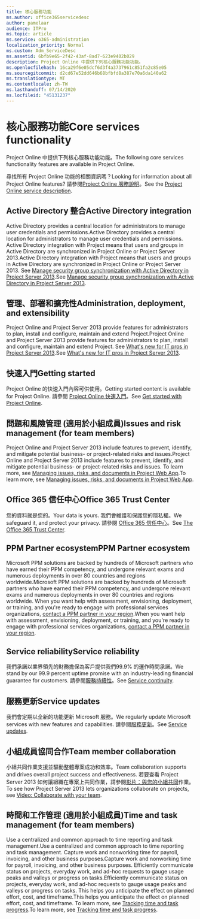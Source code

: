 ```yaml
---
title: 核心服務功能
ms.author: office365servicedesc
author: pamelaar
audience: ITPro
ms.topic: article
ms.service: o365-administration
localization_priority: Normal
ms.custom: Adm_ServiceDesc
ms.assetid: 6bfb9e65-2f42-43af-8ad7-623e9402b029
description: Project Online 中提供下列核心服務功能功能。
ms.openlocfilehash: 16ca29f6e05dcf6d3f4a3737961c851fa2c85e05
ms.sourcegitcommit: d2cd67e52dd646b68bfbfd8a387e70a6da140a62
ms.translationtype: MT
ms.contentlocale: zh-TW
ms.lasthandoff: 07/14/2020
ms.locfileid: "45131237"
---
```

# <a name="core-services-functionality"></a><span data-ttu-id="9bf98-103">核心服務功能</span><span class="sxs-lookup"><span data-stu-id="9bf98-103">Core services functionality</span></span>

<span data-ttu-id="9bf98-104">Project Online 中提供下列核心服務功能功能。</span><span class="sxs-lookup"><span data-stu-id="9bf98-104">The following core services functionality features are available in Project Online.</span></span>
  
<span data-ttu-id="9bf98-105">尋找所有 Project Online 功能的相關資訊嗎？</span><span class="sxs-lookup"><span data-stu-id="9bf98-105">Looking for information about all Project Online features?</span></span> <span data-ttu-id="9bf98-106">請參閱[Project Online 服務說明](project-online-service-description.md)。</span><span class="sxs-lookup"><span data-stu-id="9bf98-106">See the [Project Online service description](project-online-service-description.md).</span></span>
  
## <a name="active-directory-integration"></a><span data-ttu-id="9bf98-107">Active Directory 整合</span><span class="sxs-lookup"><span data-stu-id="9bf98-107">Active Directory integration</span></span>

<span data-ttu-id="9bf98-108">Active Directory provides a central location for administrators to manage user credentials and permissions.</span><span class="sxs-lookup"><span data-stu-id="9bf98-108">Active Directory provides a central location for administrators to manage user credentials and permissions.</span></span> <span data-ttu-id="9bf98-109">Active Directory integration with Project means that users and groups in Active Directory are synchronized in Project Online or Project Server 2013.</span><span class="sxs-lookup"><span data-stu-id="9bf98-109">Active Directory integration with Project means that users and groups in Active Directory are synchronized in Project Online or Project Server 2013.</span></span> <span data-ttu-id="9bf98-110">See [Manage security group synchronization with Active Directory in Project Server 2013](https://go.microsoft.com/fwlink/p/?LinkId=402631).</span><span class="sxs-lookup"><span data-stu-id="9bf98-110">See [Manage security group synchronization with Active Directory in Project Server 2013](https://go.microsoft.com/fwlink/p/?LinkId=402631).</span></span>
  
## <a name="administration-deployment-and-extensibility"></a><span data-ttu-id="9bf98-111">管理、部署和擴充性</span><span class="sxs-lookup"><span data-stu-id="9bf98-111">Administration, deployment, and extensibility</span></span>

<span data-ttu-id="9bf98-112">Project Online and Project Server 2013 provide features for administrators to plan, install and configure, maintain and extend Project.</span><span class="sxs-lookup"><span data-stu-id="9bf98-112">Project Online and Project Server 2013 provide features for administrators to plan, install and configure, maintain and extend Project.</span></span> <span data-ttu-id="9bf98-113">See [What's new for IT pros in Project Server 2013](https://go.microsoft.com/fwlink/p/?LinkId=272017).</span><span class="sxs-lookup"><span data-stu-id="9bf98-113">See [What's new for IT pros in Project Server 2013](https://go.microsoft.com/fwlink/p/?LinkId=272017).</span></span>
  
## <a name="getting-started"></a><span data-ttu-id="9bf98-114">快速入門</span><span class="sxs-lookup"><span data-stu-id="9bf98-114">Getting started</span></span>

<span data-ttu-id="9bf98-115">Project Online 的快速入門內容可供使用。</span><span class="sxs-lookup"><span data-stu-id="9bf98-115">Getting started content is available for Project Online.</span></span> <span data-ttu-id="9bf98-116">請參閱 [Project Online 快速入門](https://support.office.com/en-us/article/Get-started-with-Project-Online-E3E5F64F-ADA5-4F9D-A578-130B2D4E5F11?ui=en-US&amp;rs=en-US&amp;ad=US)。</span><span class="sxs-lookup"><span data-stu-id="9bf98-116">See [Get started with Project Online](https://support.office.com/en-us/article/Get-started-with-Project-Online-E3E5F64F-ADA5-4F9D-A578-130B2D4E5F11?ui=en-US&amp;rs=en-US&amp;ad=US).</span></span>
  
## <a name="issues-and-risk-management-for-team-members"></a><span data-ttu-id="9bf98-117">問題和風險管理 (適用於小組成員)</span><span class="sxs-lookup"><span data-stu-id="9bf98-117">Issues and risk management (for team members)</span></span>

<span data-ttu-id="9bf98-118">Project Online and Project Server 2013 include features to prevent, identify, and mitigate potential business- or project-related risks and issues.</span><span class="sxs-lookup"><span data-stu-id="9bf98-118">Project Online and Project Server 2013 include features to prevent, identify, and mitigate potential business- or project-related risks and issues.</span></span> <span data-ttu-id="9bf98-119">To learn more, see [Managing issues, risks, and documents in Project Web App](https://go.microsoft.com/fwlink/?LinkId=402634).</span><span class="sxs-lookup"><span data-stu-id="9bf98-119">To learn more, see [Managing issues, risks, and documents in Project Web App](https://go.microsoft.com/fwlink/?LinkId=402634).</span></span>
  
## <a name="office-365-trust-center"></a><span data-ttu-id="9bf98-120">Office 365 信任中心</span><span class="sxs-lookup"><span data-stu-id="9bf98-120">Office 365 Trust Center</span></span>

<span data-ttu-id="9bf98-121">您的資料就是您的。</span><span class="sxs-lookup"><span data-stu-id="9bf98-121">Your data is yours.</span></span> <span data-ttu-id="9bf98-122">我們會維護和保護您的隱私權。</span><span class="sxs-lookup"><span data-stu-id="9bf98-122">We safeguard it, and protect your privacy.</span></span> <span data-ttu-id="9bf98-123">請參閱 [Office 365 信任中心](https://go.microsoft.com/fwlink/?LinkId=402637)。</span><span class="sxs-lookup"><span data-stu-id="9bf98-123">See [The Office 365 Trust Center](https://go.microsoft.com/fwlink/?LinkId=402637).</span></span>
  
## <a name="ppm-partner-ecosystem"></a><span data-ttu-id="9bf98-124">PPM Partner ecosystem</span><span class="sxs-lookup"><span data-stu-id="9bf98-124">PPM Partner ecosystem</span></span>

<span data-ttu-id="9bf98-125">Microsoft PPM solutions are backed by hundreds of Microsoft partners who have earned their PPM competency, and undergone relevant exams and numerous deployments in over 80 countries and regions worldwide.</span><span class="sxs-lookup"><span data-stu-id="9bf98-125">Microsoft PPM solutions are backed by hundreds of Microsoft partners who have earned their PPM competency, and undergone relevant exams and numerous deployments in over 80 countries and regions worldwide.</span></span> <span data-ttu-id="9bf98-126">When you want help with assessment, envisioning, deployment, or training, and you're ready to engage with professional services organizations, [contact a PPM partner in your region](https://go.microsoft.com/fwlink/p/?LinkId=272646).</span><span class="sxs-lookup"><span data-stu-id="9bf98-126">When you want help with assessment, envisioning, deployment, or training, and you're ready to engage with professional services organizations, [contact a PPM partner in your region](https://go.microsoft.com/fwlink/p/?LinkId=272646).</span></span>
  
## <a name="service-reliability"></a><span data-ttu-id="9bf98-127">Service reliability</span><span class="sxs-lookup"><span data-stu-id="9bf98-127">Service reliability</span></span>

<span data-ttu-id="9bf98-128">我們承諾以業界領先的財務擔保為客戶提供我們99.9% 的運作時間承諾。</span><span class="sxs-lookup"><span data-stu-id="9bf98-128">We stand by our 99.9 percent uptime promise with an industry-leading financial guarantee for customers.</span></span> <span data-ttu-id="9bf98-129">請參閱[服務持續性](https://go.microsoft.com/fwlink/?LinkId=402653)。</span><span class="sxs-lookup"><span data-stu-id="9bf98-129">See [Service continuity](https://go.microsoft.com/fwlink/?LinkId=402653).</span></span>
  
## <a name="service-updates"></a><span data-ttu-id="9bf98-130">服務更新</span><span class="sxs-lookup"><span data-stu-id="9bf98-130">Service updates</span></span>

<span data-ttu-id="9bf98-131">我們會定期以全新的功能更新 Microsoft 服務。</span><span class="sxs-lookup"><span data-stu-id="9bf98-131">We regularly update Microsoft services with new features and capabilities.</span></span> <span data-ttu-id="9bf98-132">請參閱[服務更新](../office-365-platform-service-description/service-updates.md)。</span><span class="sxs-lookup"><span data-stu-id="9bf98-132">See [Service updates](../office-365-platform-service-description/service-updates.md).</span></span>
  
## <a name="team-member-collaboration"></a><span data-ttu-id="9bf98-133">小組成員協同合作</span><span class="sxs-lookup"><span data-stu-id="9bf98-133">Team member collaboration</span></span>

<span data-ttu-id="9bf98-134">小組共同作業支援並驅動整體專案成功和效率。</span><span class="sxs-lookup"><span data-stu-id="9bf98-134">Team collaboration supports and drives overall project success and effectiveness.</span></span> <span data-ttu-id="9bf98-135">若要查看 Project Server 2013 如何讓組織在專案上共同作業，請參閱[影片：與您的小組共同](https://go.microsoft.com/fwlink/?LinkId=402628)作業。</span><span class="sxs-lookup"><span data-stu-id="9bf98-135">To see how Project Server 2013 lets organizations collaborate on projects, see [Video: Collaborate with your team](https://go.microsoft.com/fwlink/?LinkId=402628).</span></span>
  
## <a name="time-and-task-management-for-team-members"></a><span data-ttu-id="9bf98-136">時間和工作管理 (適用於小組成員)</span><span class="sxs-lookup"><span data-stu-id="9bf98-136">Time and task management (for team members)</span></span>

<span data-ttu-id="9bf98-137">Use a centralized and common approach to time reporting and task management.</span><span class="sxs-lookup"><span data-stu-id="9bf98-137">Use a centralized and common approach to time reporting and task management.</span></span> <span data-ttu-id="9bf98-138">Capture work and nonworking time for payroll, invoicing, and other business purposes.</span><span class="sxs-lookup"><span data-stu-id="9bf98-138">Capture work and nonworking time for payroll, invoicing, and other business purposes.</span></span> <span data-ttu-id="9bf98-139">Efficiently communicate status on projects, everyday work, and ad-hoc requests to gauge usage peaks and valleys or progress on tasks.</span><span class="sxs-lookup"><span data-stu-id="9bf98-139">Efficiently communicate status on projects, everyday work, and ad-hoc requests to gauge usage peaks and valleys or progress on tasks.</span></span> <span data-ttu-id="9bf98-140">This helps you anticipate the effect on planned effort, cost, and timeframe.</span><span class="sxs-lookup"><span data-stu-id="9bf98-140">This helps you anticipate the effect on planned effort, cost, and timeframe.</span></span> <span data-ttu-id="9bf98-141">To learn more, see [Tracking time and task progress](https://go.microsoft.com/fwlink/p/?LinkId=271321).</span><span class="sxs-lookup"><span data-stu-id="9bf98-141">To learn more, see [Tracking time and task progress](https://go.microsoft.com/fwlink/p/?LinkId=271321).</span></span>
  
